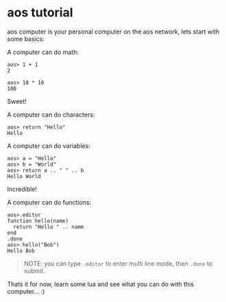 # aos tutorial

aos computer is your personal computer on the aos network, lets start with some basics:

A computer can do math:

```
aos> 1 + 1
2
```

```
aos> 10 * 10
100
```

Sweet!

A computer can do characters:

```
aos> return "Hello"
Hello
```

A computer can do variables:

```
aos> a = "Hello"
aos> b = "World"
aos> return a .. " " .. b
Hello World
```

Incredible!

A computer can do functions:

```
aos>.editor
function hello(name)
  return "Hello " .. name
end
.done
aos> hello("Bob")
Hello Bob
```

> NOTE: you can type `.editor` to enter multi line mode, then `.done` to submit.

Thats it for now, learn some lua and see what you can do with this computer... :)